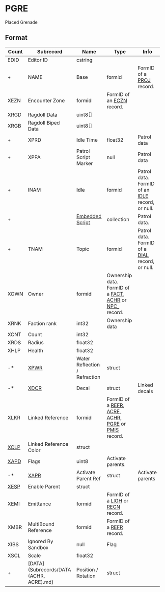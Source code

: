 PGRE
====

Placed Grenade

## Format

Count | Subrecord | Name | Type | Info
------|-------|------|------|-----
 | EDID | Editor ID | cstring |
+ | NAME | Base | formid | FormID of a [PROJ](PROJ.md) record.
 | XEZN | Encounter Zone | formid | FormID of an [ECZN](ECZN.md) record.
 | XRGD | Ragdoll Data | uint8[] |
 | XRGB | Ragdoll Biped Data | uint8[] |
+ | XPRD | Idle Time | float32 | Patrol data
+ | XPPA | Patrol Script Marker | null | Patrol data
+ | INAM | Idle | formid | Patrol data. FormID of an [IDLE](IDLE.md) record, or null.
+ | | [Embedded Script](Subrecords/Script.md) | collection | Patrol data.
+ | TNAM | Topic | formid | Patrol data. FormID of a [DIAL](DIAL.md) record, or null.
 | XOWN | Owner | formid | Ownership data. FormID of a [FACT](FACT.md), [ACHR](ACHR.md) or [NPC_](NPC_.md) record.
 | XRNK | Faction rank | int32 | Ownership data
 | XCNT | Count | int32 |
 | XRDS | Radius | float32 |
 | XHLP | Health | float32 |
-* | [XPWR](Subrecords/XPWR.md) | Water Reflection / Refraction | struct |
-* | [XDCR](Subrecords/XDCR.md) | Decal | struct | Linked decals
 | XLKR | Linked Reference | formid | FormID of a [REFR](REFR.md), [ACRE](ACRE.md), [ACHR](ACHR.md), [PGRE](PGRE.md) or [PMIS](PMIS.md) record.
 | [XCLP](Subrecords/XCLP.md) | Linked Reference Color | struct |
 | [XAPD](Subrecords/XAPD.md) | Flags | uint8 | Activate parents.
-*| [XAPR](Subrecords/XAPR.md) | Activate Parent Ref | struct | Activate parents
 | [XESP](Subrecords/XESP.md) | Enable Parent | struct |
 | XEMI | Emittance | formid | FormID of a [LIGH](LIGH.md) or [REGN](REGN.md) record.
 | XMBR | MultiBound Reference | formid | FormID of a [REFR](REFR.md) record.
 | XIBS | Ignored By Sandbox | null | Flag
 | XSCL | Scale | float32 |
+ | [DATA](Subrecords/DATA (ACHR, ACRE).md) | Position / Rotation | struct |
